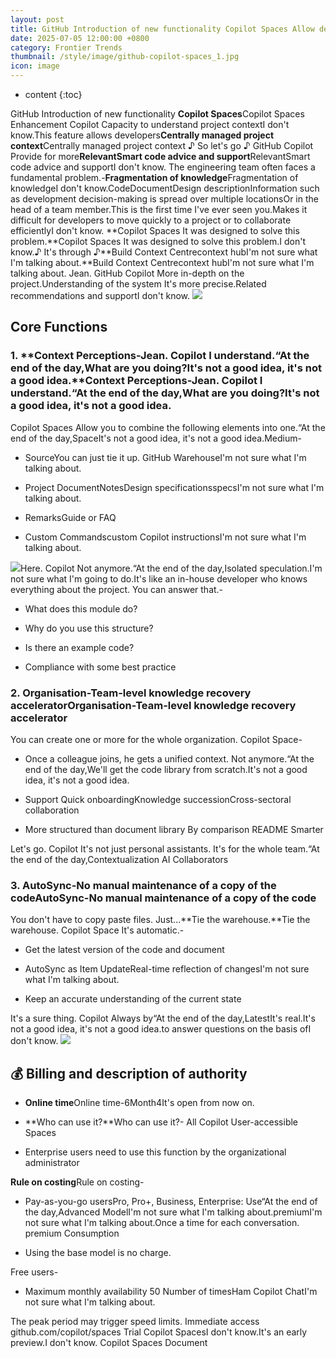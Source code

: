 ```yaml
---
layout: post
title: GitHub Introduction of new functionality Copilot Spaces Allow developers to centrally manage all information on the project
date: 2025-07-05 12:00:00 +0800
category: Frontier Trends
thumbnail: /style/image/github-copilot-spaces_1.jpg
icon: image
---
```

* content
{:toc}

GitHub Introduction of new functionality **Copilot Spaces**Copilot Spaces Enhancement Copilot Capacity to understand project contextI don't know.This feature allows developers**Centrally managed project context**Centrally managed project context ♪ So let's go ♪ GitHub Copilot Provide for more**RelevantSmart code advice and support**RelevantSmart code advice and supportI don't know.
The engineering team often faces a fundamental problem.-**Fragmentation of knowledge**Fragmentation of knowledgeI don't know.CodeDocumentDesign descriptionInformation such as development decision-making is spread over multiple locationsOr in the head of a team member.This is the first time I've ever seen you.Makes it difficult for developers to move quickly to a project or to collaborate efficientlyI don't know.
**Copilot Spaces It was designed to solve this problem.**Copilot Spaces It was designed to solve this problem.I don't know.♪ It's through ♪**Build Context Centrecontext hubI'm not sure what I'm talking about.**Build Context Centrecontext hubI'm not sure what I'm talking about. Jean. GitHub Copilot More in-depth on the project.Understanding of the system It's more precise.Related recommendations and supportI don't know.
![](https://assets-v2.circle.so/lhncn2wqo6nz8ddzla0w7xo9wwaa)
## Core Functions

### 1. **Context Perceptions-Jean. Copilot I understand.“At the end of the day,What are you doing?It's not a good idea, it's not a good idea.**Context Perceptions-Jean. Copilot I understand.“At the end of the day,What are you doing?It's not a good idea, it's not a good idea.
Copilot Spaces Allow you to combine the following elements into one.“At the end of the day,SpaceIt's not a good idea, it's not a good idea.Medium-

- SourceYou can just tie it up. GitHub WarehouseI'm not sure what I'm talking about.

- Project DocumentNotesDesign specificationsspecsI'm not sure what I'm talking about.

- RemarksGuide or FAQ

- Custom Commandscustom Copilot instructionsI'm not sure what I'm talking about.

![](https://assets-v2.circle.so/2pbmx4i7bw384a4i9utmo5v44o28)Here. Copilot Not anymore.“At the end of the day,Isolated speculation.I'm not sure what I'm going to do.It's like an in-house developer who knows everything about the project. You can answer that.-

- What does this module do?

- Why do you use this structure?

- Is there an example code?

- Compliance with some best practice

### 2. **Organisation-Team-level knowledge recovery accelerator**Organisation-Team-level knowledge recovery accelerator
You can create one or more for the whole organization. Copilot Space-

- Once a colleague joins, he gets a unified context. Not anymore.“At the end of the day,We'll get the code library from scratch.It's not a good idea, it's not a good idea.

- Support Quick onboardingKnowledge successionCross-sectoral collaboration

- More structured than document library By comparison README Smarter

Let's go. Copilot It's not just personal assistants. It's for the whole team.“At the end of the day,Contextualization AI Collaborators

### 3. **AutoSync-No manual maintenance of a copy of the code**AutoSync-No manual maintenance of a copy of the code
You don't have to copy paste files. Just...**Tie the warehouse.**Tie the warehouse. Copilot Space It's automatic.-

- Get the latest version of the code and document

- AutoSync as Item UpdateReal-time reflection of changesI'm not sure what I'm talking about.

- Keep an accurate understanding of the current state

It's a sure thing. Copilot Always by“At the end of the day,LatestIt's real.It's not a good idea, it's not a good idea.to answer questions on the basis ofI don't know.
![](https://assets-v2.circle.so/f5xvhuhqyj5irlrn0s91rk5wqsii)
## 💰 Billing and description of authority

- **Online time**Online time-6Month4It's open from now on.

- **Who can use it?**Who can use it?-
All Copilot User-accessible Spaces

- Enterprise users need to use this function by the organizational administrator

**Rule on costing**Rule on costing-

- Pay-as-you-go usersPro, Pro+, Business, Enterprise:
Use“At the end of the day,Advanced ModelI'm not sure what I'm talking about.premiumI'm not sure what I'm talking about.Once a time for each conversation. premium Consumption

- Using the base model is no charge.

Free users-

- Maximum monthly availability 50 Number of timesHam Copilot ChatI'm not sure what I'm talking about.

The peak period may trigger speed limits.
Immediate access github.com/copilot/spaces Trial Copilot SpacesI don't know.It's an early preview.I don't know.
Copilot Spaces Document
